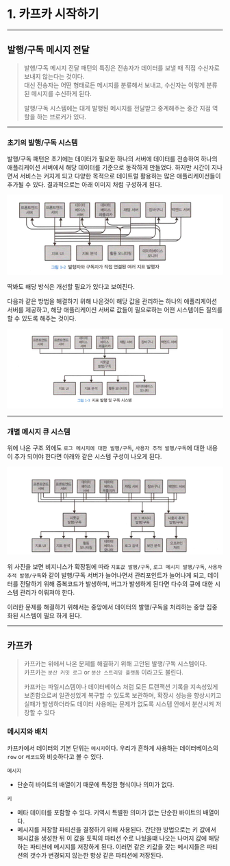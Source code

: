 
# 1. 카프카 시작하기

---

## 발행/구독 메시지 전달
> 발행/구독 메시지 전달 패턴의 특징은 전송자가 데이터를 보낼 때 직접 수신자로 보내지 않는다는 것이다. <br>
> 대신 전송자는 어떤 형태로든 메시지를 분류해서 보내고, 수신자는 이렇게 분류된 메시지를 수신하게 된다.
> 
> 발행/구독 시스템에는 대게 발행된 메시지를 전달받고 중계해주는 중간 지점 역할을 하는 브로커가 있다.


---

### 초기의 발행/구독 시스템

발행/구독 패턴은 초기에는 데이터가 필요한 하나의 서버에 데이터를 전송하여 하나의 애플리케이션 서버에서 해당 데이터를 기준으로
동작하게 만들었다. 하지만 시간이 지나면서 서비스는 커지게 되고 다양한 목적으로 데이트럴 활용하는 많은 애플리케이션들이
추가될 수 있다. 결과적으로는 아래 이미지 처럼 구성하게 된다.

![img.png](img.png)

딱봐도 해당 방식은 개선할 필요가 있다고 보여진다.

다음과 같은 방법을 해결하기 위해 나온것이 해당 값을 관리하는 하나의 애플리케이션 서버를 제공하고, 해당 애플리케이션 서버로
값들이 필요로하는 어떤 시스템이든 질의를 할 수 있도록 해주는 것이다.


![img_1.png](img_1.png)

---

### 개별 메시지 큐 시스템 

위에 나온 구조 외에도 `로그 메시지에 대한 발행/구독`, `사용자 추적 발행/구독`에 대한 내용이 추가 되어야 한다면
아래와 같은 시스템 구성이 나오게 된다.

![img_2.png](img_2.png)

위 사진을 보면 비지니스가 확장됨에 따라 `지표값 발행/구독`, `로그 메시지 발행/구독`, `사용자 추적 발행/구독`와 같이 
발행/구독 서버가 늘어나면서 관리포인트가 늘어나게 되고, 데이터를 전달하기 위해 중복코드가 발생하며, 버그가 발생하게 된다면
다수의 큐에 대한 시스템 관리가 이뤄져야 한다.

이러한 문제를 해결하기 위해서는 중앙에서 데이터의 발행/구독을 처리하는 중앙 집중화된 시스템이 필요 하게 된다.

---

## 카프카 

> 카프카는 위에서 나온 문제를 해결하기 위해 고안된 발행/구독 시스템이다.<br>
> 카프카는 `분산 커밋 로그` or `분산 스트리밍 플랫폼` 이라고도 불린다.<br>
> 
> 카프카는 파일시스템이나 데이터베이스 처럼 모든 트랜잭션 기록을 지속성있게 보존함으로써 일관성있게 복구할 수 있도록 보관하며, 확장시
> 성능을 향상시키고 실패가 발생하더라도 데이터 사용에는 문제가 없도록 시스템 안에서 분산시켜 저장할 수 있다


### 메시지와 배치

카프카에서 데이터의 기본 단위는 `메시지`이다. 우리가 흔하게 사용하는 데이터베이스의 `row` or `레코드`와 비슷하다고 볼 수 있다.

`메시지` 
 - 단순히 바이트의 배열이기 때문에 특정한 형식이나 의미가 없다.

`키`
 - 메타 데이터를 포함할 수 있다. 키역시 특별한 의미가 없는 단순한 바이트의 배열이다.
 - 메시지를 저장할 파티션을 결정하기 위해 사용된다. 간단한 방법으로는 키 값에서 해시값을 생성한 뒤 이 값을 토픽의 파티션 수로 나눴을떄 나오는 나머지 값에 해당하는 파티션에 메시지를 저장하게 된다. 이러면 같은 키값을 갖는 메시지들은 파티션의 갯수가 변경되지 않는한 항상 같은 파티션에 저장된다.

